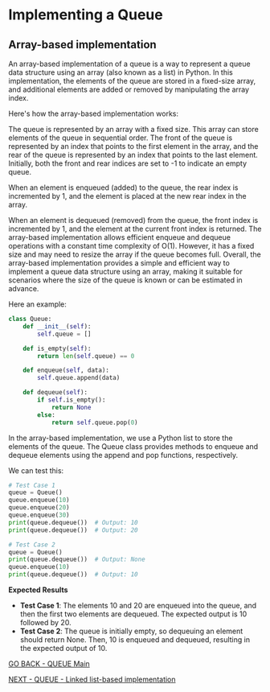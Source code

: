 # Implementing a Queue
## Array-based implementation
An array-based implementation of a queue is a way to represent a queue data structure using an array (also known as a list) in Python. In this implementation, the elements of the queue are stored in a fixed-size array, and additional elements are added or removed by manipulating the array index.

Here's how the array-based implementation works:

The queue is represented by an array with a fixed size. This array can store elements of the queue in sequential order.
The front of the queue is represented by an index that points to the first element in the array, and the rear of the queue is represented by an index that points to the last element.
Initially, both the front and rear indices are set to -1 to indicate an empty queue.

When an element is enqueued (added) to the queue, the rear index is incremented by 1, and the element is placed at the new rear index in the array.

When an element is dequeued (removed) from the queue, the front index is incremented by 1, and the element at the current front index is returned.
The array-based implementation allows efficient enqueue and dequeue operations with a constant time complexity of O(1). However, it has a fixed size and may need to resize the array if the queue becomes full.
Overall, the array-based implementation provides a simple and efficient way to implement a queue data structure using an array, making it suitable for scenarios where the size of the queue is known or can be estimated in advance.

Here an example:

````python
class Queue:
    def __init__(self):
        self.queue = []

    def is_empty(self):
        return len(self.queue) == 0

    def enqueue(self, data):
        self.queue.append(data)

    def dequeue(self):
        if self.is_empty():
            return None
        else:
            return self.queue.pop(0)
````

In the array-based implementation, we use a Python list to store the elements of the queue. The Queue class provides methods to enqueue and dequeue elements using the append and pop functions, respectively.

We can test this:

````python
# Test Case 1
queue = Queue()
queue.enqueue(10)
queue.enqueue(20)
queue.enqueue(30)
print(queue.dequeue())  # Output: 10
print(queue.dequeue())  # Output: 20

# Test Case 2
queue = Queue()
print(queue.dequeue())  # Output: None
queue.enqueue(10)
print(queue.dequeue())  # Output: 10
````
**Expected Results**

* **Test Case 1**: The elements 10 and 20 are enqueued into the queue, and then the first two elements are dequeued. The expected output is 10 followed by 20.
* **Test Case 2**: The queue is initially empty, so dequeuing an element should return None. Then, 10 is enqueued and dequeued, resulting in the expected output of 10.

[GO BACK - QUEUE Main](1-Queue.md)

[NEXT - QUEUE - Linked list-based implementation](1-Queue-Imp-2.md)